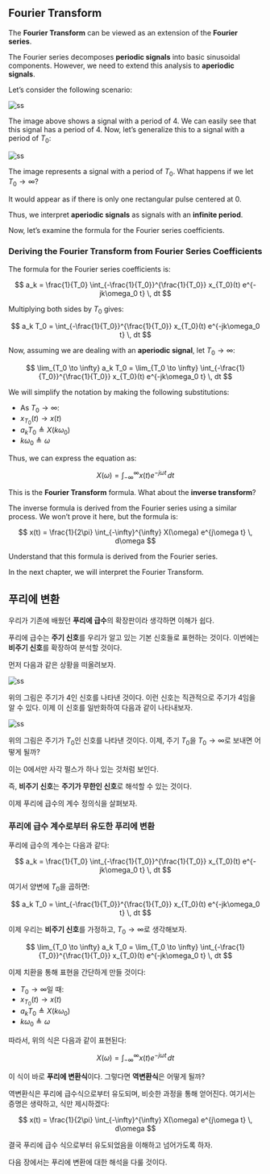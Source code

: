 
## Fourier Transform

The **Fourier Transform** can be viewed as an extension of the **Fourier series**.

The Fourier series decomposes **periodic signals** into basic sinusoidal components. However, we need to extend this analysis to **aperiodic signals**.

Let’s consider the following scenario:

![ss](https://i.imgur.com/mMrnymb.png)

The image above shows a signal with a period of $4$. We can easily see that this signal has a period of $4$. Now, let’s generalize this to a signal with a period of $T_0$:

![ss](https://i.imgur.com/dVu2BTk.png)

The image represents a signal with a period of $T_0$. What happens if we let $T_0 \to \infty$?

It would appear as if there is only one rectangular pulse centered at $0$.

Thus, we interpret **aperiodic signals** as signals with an **infinite period**.

Now, let’s examine the formula for the Fourier series coefficients.

### Deriving the Fourier Transform from Fourier Series Coefficients

The formula for the Fourier series coefficients is:

$$
a_k = \frac{1}{T_0} \int_{-\frac{1}{T_0}}^{\frac{1}{T_0}} x_{T_0}(t) e^{-jk\omega_0 t} \, dt
$$

Multiplying both sides by $T_0$ gives:

$$
a_k T_0 = \int_{-\frac{1}{T_0}}^{\frac{1}{T_0}} x_{T_0}(t) e^{-jk\omega_0 t} \, dt
$$

Now, assuming we are dealing with an **aperiodic signal**, let $T_0 \to \infty$:

$$
\lim_{T_0 \to \infty} a_k T_0 = \lim_{T_0 \to \infty} \int_{-\frac{1}{T_0}}^{\frac{1}{T_0}} x_{T_0}(t) e^{-jk\omega_0 t} \, dt
$$

We will simplify the notation by making the following substitutions:

- As $T_0 \to \infty$:
- $x_{T_0}(t) \to x(t)$
- $a_k T_0 \triangleq X(k\omega_0)$
- $k\omega_0 \triangleq \omega$

Thus, we can express the equation as:

$$
X(\omega) = \int_{-\infty}^{\infty} x(t) e^{-j\omega t} \, dt
$$

This is the **Fourier Transform** formula. What about the **inverse transform**?

The inverse formula is derived from the Fourier series using a similar process. We won’t prove it here, but the formula is:

$$
x(t) = \frac{1}{2\pi} \int_{-\infty}^{\infty} X(\omega) e^{j\omega t} \, d\omega
$$

Understand that this formula is derived from the Fourier series.

In the next chapter, we will interpret the Fourier Transform.

## 푸리에 변환

우리가 기존에 배웠던 **푸리에 급수**의 확장판이라 생각하면 이해가 쉽다.

푸리에 급수는 **주기 신호**를 우리가 알고 있는 기본 신호들로 표현하는 것이다. 이번에는 **비주기 신호**를 확장하여 분석할 것이다.

먼저 다음과 같은 상황을 떠올려보자.

![ss](https://i.imgur.com/mMrnymb.png)

위의 그림은 주기가 $4$인 신호를 나타낸 것이다. 이런 신호는 직관적으로 주기가 $4$임을 알 수 있다. 이제 이 신호를 일반화하여 다음과 같이 나타내보자.

![ss](https://i.imgur.com/dVu2BTk.png)

위의 그림은 주기가 $T_0$인 신호를 나타낸 것이다. 이제, 주기 $T_0$을 $T_0 \to \infty$로 보내면 어떻게 될까?

이는 0에서만 사각 펄스가 하나 있는 것처럼 보인다.

즉, **비주기 신호**는 **주기가 무한인 신호**로 해석할 수 있는 것이다.

이제 푸리에 급수의 계수 정의식을 살펴보자.

### 푸리에 급수 계수로부터 유도한 푸리에 변환

푸리에 급수의 계수는 다음과 같다:

$$
a_k = \frac{1}{T_0} \int_{-\frac{1}{T_0}}^{\frac{1}{T_0}} x_{T_0}(t) e^{-jk\omega_0 t} \, dt
$$

여기서 양변에 $T_0$을 곱하면:

$$
a_k T_0 = \int_{-\frac{1}{T_0}}^{\frac{1}{T_0}} x_{T_0}(t) e^{-jk\omega_0 t} \, dt
$$

이제 우리는 **비주기 신호**를 가정하고, $T_0 \to \infty$로 생각해보자.

$$
\lim_{T_0 \to \infty} a_k T_0 = \lim_{T_0 \to \infty} \int_{-\frac{1}{T_0}}^{\frac{1}{T_0}} x_{T_0}(t) e^{-jk\omega_0 t} \, dt
$$

이제 치환을 통해 표현을 간단하게 만들 것이다:

- $T_0 \to \infty$일 때:
- $x_{T_0}(t) \to x(t)$
- $a_k T_0 \triangleq X(k\omega_0)$
- $k\omega_0 \triangleq \omega$

따라서, 위의 식은 다음과 같이 표현된다:

$$
X(\omega) = \int_{-\infty}^{\infty} x(t) e^{-j\omega t} \, dt
$$

이 식이 바로 **푸리에 변환식**이다. 그렇다면 **역변환식**은 어떻게 될까?

역변환식은 푸리에 급수식으로부터 유도되며, 비슷한 과정을 통해 얻어진다. 여기서는 증명은 생략하고, 식만 제시하겠다:

$$
x(t) = \frac{1}{2\pi} \int_{-\infty}^{\infty} X(\omega) e^{j\omega t} \, d\omega
$$

결국 푸리에 급수 식으로부터 유도되었음을 이해하고 넘어가도록 하자.

다음 장에서는 푸리에 변환에 대한 해석을 다룰 것이다.

